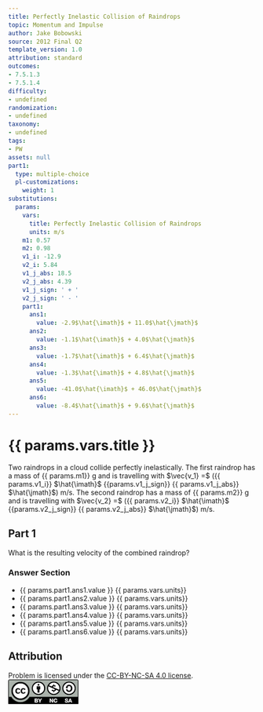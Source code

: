 ```yaml
---
title: Perfectly Inelastic Collision of Raindrops
topic: Momentum and Impulse
author: Jake Bobowski
source: 2012 Final Q2
template_version: 1.0
attribution: standard
outcomes:
- 7.5.1.3
- 7.5.1.4
difficulty:
- undefined
randomization:
- undefined
taxonomy:
- undefined
tags:
- PW
assets: null
part1:
  type: multiple-choice
  pl-customizations:
    weight: 1
substitutions:
  params:
    vars:
      title: Perfectly Inelastic Collision of Raindrops
      units: m/s
    m1: 0.57
    m2: 0.98
    v1_i: -12.9
    v2_i: 5.84
    v1_j_abs: 18.5
    v2_j_abs: 4.39
    v1_j_sign: ' + '
    v2_j_sign: ' - '
    part1:
      ans1:
        value: -2.9$\hat{\imath}$ + 11.0$\hat{\jmath}$
      ans2:
        value: -1.1$\hat{\imath}$ + 4.0$\hat{\jmath}$
      ans3:
        value: -1.7$\hat{\imath}$ + 6.4$\hat{\jmath}$
      ans4:
        value: -1.3$\hat{\imath}$ + 4.8$\hat{\jmath}$
      ans5:
        value: -41.0$\hat{\imath}$ + 46.0$\hat{\jmath}$
      ans6:
        value: -8.4$\hat{\imath}$ + 9.6$\hat{\jmath}$
---
```

# {{ params.vars.title }}
Two raindrops in a cloud collide perfectly inelastically. The first raindrop has a mass of {{ params.m1}} g and is travelling with $\vec{v_1} =$ ({{ params.v1_i}} $\hat{\imath}$ {{params.v1_j_sign}} {{ params.v1_j_abs}} $\hat{\jmath}$) m/s.
The second raindrop has a mass of {{ params.m2}} g and is travelling with $\vec{v_2} =$ ({{ params.v2_i}} $\hat{\imath}$ {{params.v2_j_sign}} {{ params.v2_j_abs}} $\hat{\jmath}$) m/s.
## Part 1

What is the resulting velocity of the combined raindrop?

### Answer Section

- {{ params.part1.ans1.value }} {{ params.vars.units}}
- {{ params.part1.ans2.value }} {{ params.vars.units}}
- {{ params.part1.ans3.value }} {{ params.vars.units}}
- {{ params.part1.ans4.value }} {{ params.vars.units}}
- {{ params.part1.ans5.value }} {{ params.vars.units}}
- {{ params.part1.ans6.value }} {{ params.vars.units}}

## Attribution

Problem is licensed under the [CC-BY-NC-SA 4.0 license](https://creativecommons.org/licenses/by-nc-sa/4.0/).<br> ![The Creative Commons 4.0 license requiring attribution-BY, non-commercial-NC, and share-alike-SA license.](https://raw.githubusercontent.com/firasm/bits/master/by-nc-sa.png)